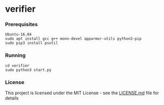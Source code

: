 # verifier

### Prerequisites

```
Ubuntu-16.04
sudo apt install gcc g++ mono-devel apparmor-utils python3-pip
sudo pip3 install psutil
```

### Running

```
cd verifier
sudo python3 start.py
```

### License

This project is licensed under the MIT License - see the [LICENSE.md](LICENSE.md) file for details
